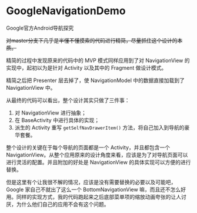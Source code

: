 # GoogleNavigationDemo
Google官方Android导航探究

~~对master分支下几乎是半懂不懂摸索的代码进行精简，尽量抓住这个设计的本质。~~

精简的过程中发现原来的代码中的 MVP 模式同样应用到了对 NavigationView 的实现中，起初以为是针对 Activity 以及其中的 Fragment 做设计模式。

精简之后把 Presenter 层去掉了，使 NavigationModel 中的数据直接加载到了 NavigationView 中。

从最终的代码可以看出，整个设计其实只做了三件事：
1. 对 NavigationView 进行抽象；
2. 在 BaseActivity 中进行具体的实现；
3. 派生的 Activity 重写 `getSelfNavDrawerItem()` 方法，将自己加入到导航的豪华套餐。

整个设计的关键在于每个导航的页面都是一个 Activity，并且都包含一个 NavigationView。从整个应用原来的设计角度来看，应该是为了对导航页面可以进行灵活的配置。并且附加的好处是 NavigationView 的具体实现可以方便的进行替换。

但是这里有个让我很不解的情况，应该是没有需要替换的必要以及可能吧，Google 家自己不就出了这么一个 BottomNavigationView 嘛，而且还不怎么好用。同样的实现方式，我的代码跑起来之后底部菜单项的缩放动画夸张的让人讨厌，为什么他们自己的应用不会有这个问题。
